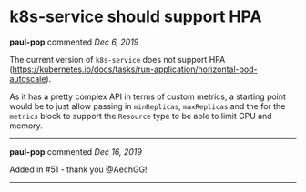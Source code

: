 # k8s-service should support HPA

**paul-pop** commented *Dec 6, 2019*

The current version of `k8s-service` does not support HPA (https://kubernetes.io/docs/tasks/run-application/horizontal-pod-autoscale). 

As it has a pretty complex API in terms of custom metrics, a starting point would be to just allow passing in `minReplicas`, `maxReplicas` and the for the `metrics` block to support the `Resource` type to be able to limit CPU and memory.
<br />
***


**paul-pop** commented *Dec 16, 2019*

Added in #51 - thank you @AechGG!
***

